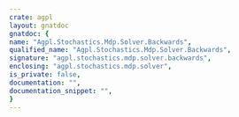 ```yaml
---
crate: agpl
layout: gnatdoc
gnatdoc: {
name: "Agpl.Stochastics.Mdp.Solver.Backwards",
qualified_name: "Agpl.Stochastics.Mdp.Solver.Backwards",
signature: "agpl.stochastics.mdp.solver.backwards",
enclosing: "agpl.stochastics.mdp.solver",
is_private: false,
documentation: "",
documentation_snippet: "",
}
---
```

